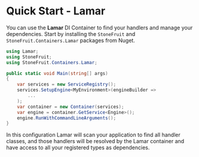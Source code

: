 # Quick Start - Lamar

You can use the **Lamar** DI Container to find your handlers and manage your dependencies. Start by installing the `StoneFruit` and `StoneFruit.Containers.Lamar` packages from Nuget.

```csharp
using Lamar;
using StoneFruit;
using StoneFruit.Containers.Lamar;
```

```csharp
public static void Main(string[] args)
{
    var services = new ServiceRegistry();
    services.SetupEngine<MyEnvironment>(engineBuilder => 
        ...
    );
    var container = new Container(services);
    var engine = container.GetService<Engine>();
    engine.RunWithCommandLineArguments();
}
```

In this configuration Lamar will scan your application to find all handler classes, and those handlers will be resolved by the Lamar container and have access to all your registered types as dependencies.